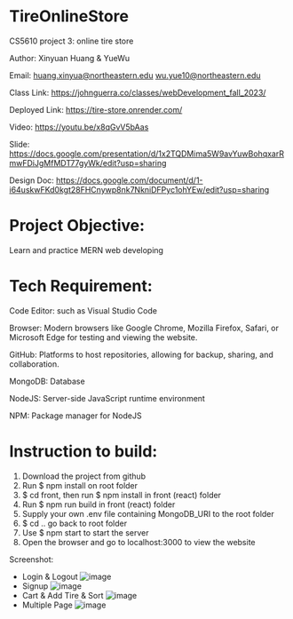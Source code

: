 # TireOnlineStore
CS5610 project 3: online tire store

Author: Xinyuan Huang & YueWu

Email:
huang.xinyua@northeastern.edu
wu.yue10@northeastern.edu

Class Link: https://johnguerra.co/classes/webDevelopment_fall_2023/

Deployed Link: https://tire-store.onrender.com/

Video: https://youtu.be/x8qGvV5bAas

Slide: https://docs.google.com/presentation/d/1x2TQDMima5W9avYuwBohqxarRmwFDiJgMfMDT77gyWk/edit?usp=sharing

Design Doc: https://docs.google.com/document/d/1-i64uskwFKd0kgt28FHCnywp8nk7NkniDFPyc1ohYEw/edit?usp=sharing

# Project Objective:
Learn and practice MERN web developing

# Tech Requirement:
Code Editor: such as Visual Studio Code

Browser: Modern browsers like Google Chrome, Mozilla Firefox, Safari, or Microsoft Edge for testing and viewing the website.

GitHub: Platforms to host repositories, allowing for backup, sharing, and collaboration.

MongoDB: Database

NodeJS: Server-side JavaScript runtime environment

NPM: Package manager for NodeJS

# Instruction to build:
1. Download the project from github
2. Run $ npm install on root folder
3. $ cd front, then run $ npm install in front (react) folder
4. Run $ npm run build in front (react) folder
5. Supply your own .env file containing MongoDB_URI to the root folder
6. $ cd .. go back to root folder
7. Use $ npm start to start the server
8. Open the browser and go to localhost:3000 to view the website

Screenshot:
- Login & Logout
![image](https://github.com/huangxny/TireOnlineStore/assets/122572615/a259a925-7dc1-4b5a-8809-85e8adf88422)
- Signup
![image](https://github.com/huangxny/TireOnlineStore/assets/122572615/69ec4458-1b01-47fc-9ef0-b9e71621986f)
- Cart & Add Tire & Sort
![image](https://github.com/huangxny/TireOnlineStore/assets/122572615/789c2f8d-be36-40de-a9e4-cffe6d8fda3e)
- Multiple Page
![image](https://github.com/huangxny/TireOnlineStore/assets/122572615/3956641e-81d7-40db-adbd-9978c19b0ee5)
